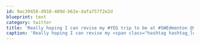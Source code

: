 ```yaml
---
id: 9ac39458-d918-489d-b62e-dafa757f2e2d
blueprint: text
category: twitter
title: 'Really hoping I can revise my #YEG trip to be at #SWEdmonton @StartupWeekend'
caption: 'Really hoping I can revise my <span class="hashtag hashtag_local">#<a href="http://tweettemp.darylchymko.ca/?tag=yeg">YEG</a> trip to be at <span class="hashtag hashtag_local">#<a href="http://tweettemp.darylchymko.ca/?tag=swedmonton">SWEdmonton</a> <span class="username username_linked">@<a href="https://twitter.com/StartupWeekend" title="Techstars Startup Weekend">StartupWeekend</a></span>'
---
```

